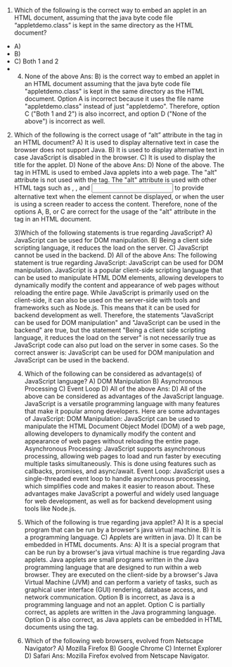 1) Which of the following is the correct way to embed an applet in an HTML document, assuming that the java byte code file “appletdemo.class” is kept in the same directory as the HTML document?
- A) <applet code=“appletdemo.class”> </applet>
- B) <applet code = “appletdemo” > </applet>
- C) Both 1 and 2
- 4) None of the above
Ans: 
B) <applet code = “appletdemo” > </applet> is the correct way to embed an applet in an HTML document assuming that the java byte code file "appletdemo.class" is kept in the same directory as the HTML document.
Option A is incorrect because it uses the file name "appletdemo.class" instead of just "appletdemo".
Therefore, option C ("Both 1 and 2") is also incorrect, and option D ("None of the above") is incorrect as well.

2) Which of the following is the correct usage of “alt” attribute in the <applet> tag in an HTML document? 
A) It is used to display alternative text in case the browser does not support Java.
B) It is used to display alternative text in case JavaScript is disabled in the browser.
C) It is used to display the title for the applet.
D) None of the above
Ans:
D) None of the above.
The <applet> tag in HTML is used to embed Java applets into a web page. The "alt" attribute is not used with the <applet> tag.
The "alt" attribute is used with other HTML tags such as <img>, <area>, and <input> to provide alternative text when the element cannot be displayed, or when the user is using a screen reader to access the content.
Therefore, none of the options A, B, or C are correct for the usage of the "alt" attribute in the <applet> tag in an HTML document.
  
3)Which of the following statements is true regarding JavaScript?
A) JavaScript can be used for DOM manipulation.
B) Being a client side scripting language, it reduces the load on the server.
C) JavaScript cannot be used in the backend.
D) All of the above
Ans: 
The following statement is true regarding JavaScript:
JavaScript can be used for DOM manipulation.
JavaScript is a popular client-side scripting language that can be used to manipulate HTML DOM elements, allowing developers to dynamically modify the content and appearance of web pages without reloading the entire page.
While JavaScript is primarily used on the client-side, it can also be used on the server-side with tools and frameworks such as Node.js. This means that it can be used for backend development as well.
Therefore, the statements "JavaScript can be used for DOM manipulation" and "JavaScript can be used in the backend" are true, but the statement "Being a client side scripting language, it reduces the load on the server" is not necessarily true as JavaScript code can also put load on the server in some cases.
So the correct answer is: JavaScript can be used for DOM manipulation and JavaScript can be used in the backend.
  
4) Which of the following can be considered as advantage(s) of JavaScript language?
A) DOM Manipulation
B) Asynchronous Processing
C) Event Loop
D) All of the above
Ans:
D) All of the above can be considered as advantages of the JavaScript language.
JavaScript is a versatile programming language with many features that make it popular among developers. Here are some advantages of JavaScript:
DOM Manipulation: JavaScript can be used to manipulate the HTML Document Object Model (DOM) of a web page, allowing developers to dynamically modify the content and appearance of web pages without reloading the entire page.
Asynchronous Processing: JavaScript supports asynchronous processing, allowing web pages to load and run faster by executing multiple tasks simultaneously. This is done using features such as callbacks, promises, and async/await.
Event Loop: JavaScript uses a single-threaded event loop to handle asynchronous processing, which simplifies code and makes it easier to reason about.
These advantages make JavaScript a powerful and widely used language for web development, as well as for backend development using tools like Node.js.
  
5) Which of the following is true regarding java applet?
A) It is a special program that can be run by a browser's java virtual machine.
B) It is a programming language.
C) Applets are written in java.
D) It can be embedded in HTML documents.
Ans: 
A) It is a special program that can be run by a browser's java virtual machine is true regarding Java applets.
Java applets are small programs written in the Java programming language that are designed to run within a web browser. They are executed on the client-side by a browser's Java Virtual Machine (JVM) and can perform a variety of tasks, such as graphical user interface (GUI) rendering, database access, and network communication.
Option B is incorrect, as Java is a programming language and not an applet.
Option C is partially correct, as applets are written in the Java programming language.
Option D is also correct, as Java applets can be embedded in HTML documents using the <applet> tag.

6) Which of the following web browsers, evolved from Netscape Navigator?
A) Mozilla Firefox
B) Google Chrome
C) Internet Explorer
D) Safari
Ans: Mozilla Firefox evolved from Netscape Navigator.
